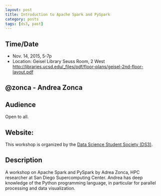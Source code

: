 ```yaml
---
layout: post
title: Introduction to Apache Spark and PySpark
category: posts
tags: [ds3, past]
---
```


## Time/Date 

* Nov. 14, 2015, 5-7p
* Location: Geisel Library Seuss Room, 2 West http://libraries.ucsd.edu/_files/pdf/floor-plans/geisel-2nd-floor-layout.pdf

## @zonca - Andrea Zonca

## Audience 

Open to all.

## Website: 

This workshop is organized by the [Data Science Student Society (DS3)](http://ds3.io). 

## Description

A workshop on Apache Spark and PySpark by Adrea Zonca, HPC researcher at San Diego Supercomputing Center.  Andrea has deep knowledge of the Python programming language, in particular for parallel processing and data visualization. 